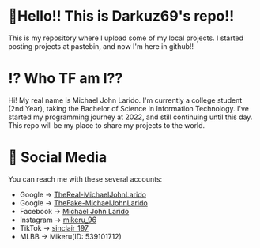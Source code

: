 # 🌟Hello!! This is Darkuz69's repo!!
This is my repository where I upload some of my local projects. I started posting projects at pastebin, and now I'm here in github!!
# ⁉️ Who TF am I??
Hi! My real name is Michael John Larido. I'm currently a college student (2nd Year), taking the Bachelor of Science in Information Technology. I've started my programming journey at 2022, and still continuing until this day. This repo will be my place to share my projects to the world.
# 📨 Social Media
You can reach me with these several accounts:
- Google -> [TheReal-MichaelJohnLarido](https://lakatangaming145@gmail.com)
- Google -> [TheFake-MichaelJohnLarido](https://laridomichaeljohn69@gmail.com)
- Facebook -> [Michael John Larido](https://www.facebook.com/iam.larido69/)
- Instagram -> [mikeru_96](https://www.instagram.com/mikeru_96/?hl=en)
- TikTok -> [sinclair_197](https://www.tiktok.com/@sinclair_197)
- MLBB -> Mikeru(ID: 539101712)
